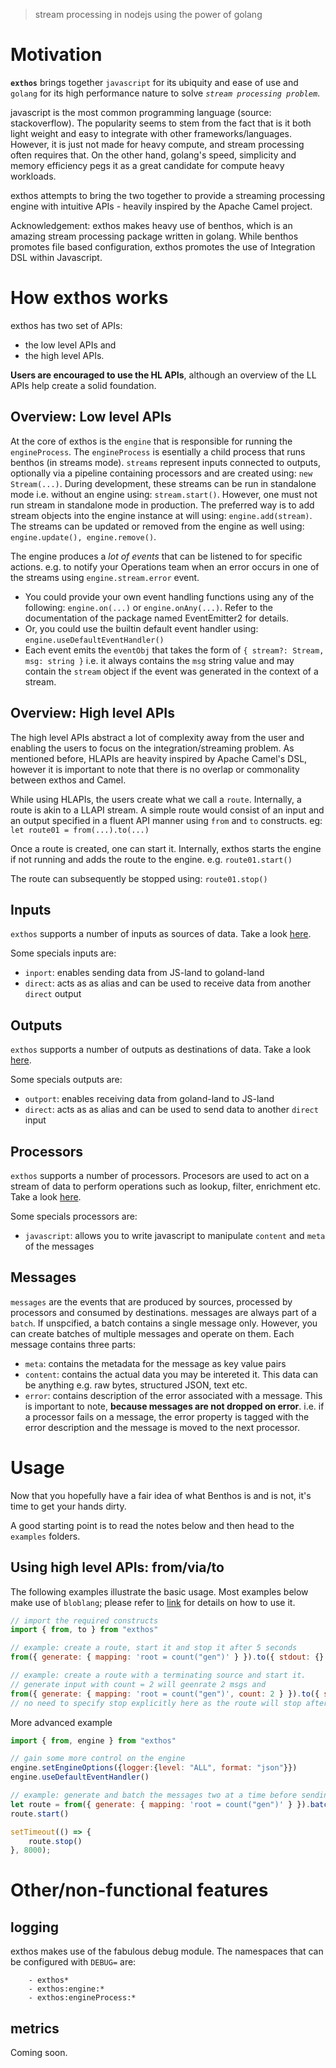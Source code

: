 > stream processing in nodejs using the power of golang

# Motivation
**`exthos`** brings together `javascript` for its ubiquity and ease of use and `golang` for its high performance nature to solve *`stream processing problem`*.

javascript is the most common programming language (source: stackoverflow). The popularity seems to stem from the fact that is it both light weight and easy to integrate with other frameworks/languages. However, it is just not made for heavy compute, and stream processing often requires that. On the other hand, golang's speed, simplicity and memory efficiency pegs it as a great candidate for compute heavy workloads.

exthos attempts to bring the two together to provide a streaming processing engine with intuitive APIs - heavily inspired by the Apache Camel project.

Acknowledgement: exthos makes heavy use of benthos, which is an amazing stream processing package written in golang. While benthos promotes file based configuration, exthos promotes the use of Integration DSL within Javascript.

# How exthos works

exthos has two set of APIs: 
- the low level APIs and 
- the high level APIs. 
   
**Users are encouraged to use the HL APIs**, although an overview of the LL APIs help create a solid foundation. 

## Overview: Low level APIs
At the core of exthos is the `engine` that is responsible for running the `engineProcess`. The `engineProcess` is esentially a child process that runs benthos (in streams mode). 
`streams` represent inputs connected to outputs, optionally via a pipeline containing processors and are created using: `new Stream(...)`. During development, these streams can be run in standalone mode i.e. without an engine using: `stream.start()`. However, one must not run stream in standalone mode in production. The preferred way is to add stream objects into the engine instance at will using: `engine.add(stream)`. The streams can be updated or removed from the engine as well using: `engine.update(), engine.remove()`.

The engine produces a *lot of events* that can be listened to for specific actions. e.g. to notify your Operations team when an error occurs in one of the streams using `engine.stream.error` event. 
- You could provide your own event handling functions using any of the following: `engine.on(...)` or `engine.onAny(...)`. Refer to the documentation of the package named EventEmitter2 for details.
- Or, you could use the builtin default event handler using: `engine.useDefaultEventHandler()`
- Each event emits the `eventObj` that takes the form of `{ stream?: Stream, msg: string }` i.e. it always contains the `msg` string value and may contain the `stream` object if the event was generated in the context of a stream.

## Overview: High level APIs
The high level APIs abstract a lot of complexity away from the user and enabling the users to focus on the integration/streaming problem. As mentioned before, HLAPIs are heavity inspired by Apache Camel's DSL, however it is important to note that there is no overlap or commonality between exthos and Camel.

While using HLAPIs, the users create what we call a `route`. Internally, a route is akin to a LLAPI stream.
A simple route would consist of an input and an output specified in a fluent API manner using `from` and `to` constructs. eg: `let route01 = from(...).to(...)`

Once a route is created, one can start it. Internally, exthos starts the engine if not running and adds the route to the engine. e.g. `route01.start()`

The route can subsequently be stopped using: `route01.stop()`

## Inputs
`exthos` supports a number of inputs as sources of data. Take a look [here](./src/types/inputs.ts).

Some specials inputs are:
- `inport`: enables sending data from JS-land to goland-land
- `direct`: acts as as alias and can be used to receive data from another `direct` output

## Outputs
`exthos` supports a number of outputs as destinations of data. Take a look [here](./src/types/outputs.ts).

Some specials outputs are:
- `outport`: enables receiving data from goland-land to JS-land
- `direct`: acts as as alias and can be used to send data to another `direct` input

## Processors 
`exthos` supports a number of processors. Procesors are used to act on a stream of data to perform operations such as lookup, filter, enrichment etc. Take a look [here](./src/types/processors.ts).

Some specials processors are:
- `javascript`: allows you to write javascript to manipulate `content` and `meta` of the messages

## Messages
`messages` are the events that are produced by sources, processed by processors and consumed by destinations.
messages are always part of a `batch`. If unspcified, a batch contains a single message only. However, you can create batches of multiple messages and operate on them.
Each message contains three parts:
- `meta`: contains the metadata for the message as key value pairs 
- `content`: contains the actual data you may be intereted it. This data can be anything e.g. raw bytes, structured JSON, text etc.
- `error`: contains description of the error associated with a message. This is important to note, **because messages are not dropped on error**. i.e. if a processor fails on a message, the error property is tagged with the error description and the message is moved to the next processor.

# Usage
Now that you hopefully have a fair idea of what Benthos is and is not, it's time to get your hands dirty.

A good starting point is to read the notes below and then head to the `examples` folders.

## Using high level APIs: from/via/to

The following examples illustrate the basic usage. Most examples below make use of `bloblang`; please refer to [link](https://www.benthos.dev/docs/guides/bloblang/about) for details on how to use it.
```js
// import the required constructs
import { from, to } from "exthos"

// example: create a route, start it and stop it after 5 seconds
from({ generate: { mapping: 'root = count("gen")' } }).to({ stdout: {} }).start().stopAfter("5s")

// example: create a route with a terminating source and start it.
// generate input with count = 2 will geenrate 2 msgs and 
from({ generate: { mapping: 'root = count("gen")', count: 2 } }).to({ stdout: {} }).start()
// no need to specify stop explicitly here as the route will stop after 2 messages are processed
```

More advanced example
```js
import { from, engine } from "exthos"

// gain some more control on the engine
engine.setEngineOptions({logger:{level: "ALL", format: "json"}})
engine.useDefaultEventHandler()

// example: generate and batch the messages two at a time before sending them to stdout
let route = from({ generate: { mapping: 'root = count("gen")' } }).batchAtInput({ count: 2 }).to({ stdout: {} })
route.start()

setTimeout(() => {
    route.stop()
}, 8000);
```

# Other/non-functional features

## logging
exthos makes use of the fabulous debug module. The namespaces that can be configured with `DEBUG=` are:
```
    - exthos*
    - exthos:engine:*
    - exthos:engineProcess:*
```
## metrics
Coming soon.

